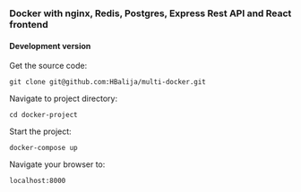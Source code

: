 ### Docker with nginx, Redis, Postgres, Express Rest API and React frontend

#### Development version

Get the source code:

    git clone git@github.com:HBalija/multi-docker.git

Navigate to project directory:

    cd docker-project

Start the project:

    docker-compose up

Navigate your browser to:

    localhost:8000
